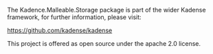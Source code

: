The Kadence.Malleable.Storage package is part of the wider Kadense framework, for further information, please visit:

https://github.com/kadense/kadense

This project is offered as open source under the apache 2.0 license.